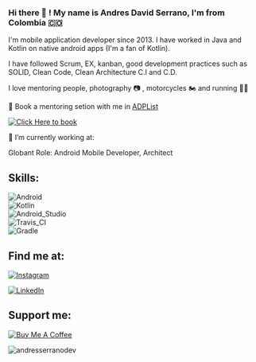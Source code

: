 ### Hi there 👋 ! My name is Andres David Serrano, I'm from Colombia 🇨🇴

I'm mobile application developer since 2013. I have worked in Java and Kotlin on native android apps (I'm a fan of Kotlin). 

I have followed Scrum, EX, kanban,  good development practices such as SOLID, Clean Code, Clean Architecture C.I and C.D.

I love mentoring people, photography 📷 , motorcycles 🏍️ and running 🏃‍♂️

📆  Book a mentoring setion with me in [ADPList](https://adplist.org/mentors/andres-david-serrano)

[![Click Here to book](https://img.shields.io/badge/Click_Here_to_book-0095D5?style=for-the-badge&logo=Google+Calendar&logoColor=white&labelColor=101010)](https://adplist.org/mentors/andres-david-serrano)

🔭  I’m currently working at:

Globant
Role: Android Mobile Developer, Architect
 
## Skills:
![Android](https://img.shields.io/badge/Android-3DDC83?style=for-the-badge&logo=android&logoColor=white&labelColor=101010)</br>
![Kotlin](https://img.shields.io/badge/Kotlin-0095D5?style=for-the-badge&logo=kotlin&logoColor=white&labelColor=101010)</br>
![Android_Studio](https://img.shields.io/badge/Android_Studio-4285F4?style=for-the-badge&logo=android-studio&logoColor=white&labelColor=101010)</br>
![Travis_CI](https://img.shields.io/badge/Travis_CI-3EAAAF?style=for-the-badge&logo=Travis+CI&logoColor=white&labelColor=101010)</br>
![Gradle](https://img.shields.io/badge/Gradle-02303A?style=for-the-badge&logo=Gradle&logoColor=white&labelColor=101010)</br>


## Find me at:

[![Instagram](https://img.shields.io/badge/@andres.serrano.dev-B302BC?style=for-the-badge&logo=instagram&logoColor=white&labelColor=101010)](https://www.instagram.com/andres.david.sv/)

[![LinkedIn](https://img.shields.io/badge/Andres_Serrano-0095D5?style=for-the-badge&logo=linkedin&logoColor=white&labelColor=101010)](https://www.linkedin.com/in/andres-david-serrano-vivas-7b01059b/)


## Support me: 

[![Buy Me A Coffee](https://img.shields.io/badge/Buy_Me_A_Coffee-222222?style=for-the-badge&logo=Buy+Me+A+Coffee&logoColor=FFDD00&labelColor=101010)](https://www.buymeacoffee.com/andres.dev)




<img src="https://komarev.com/ghpvc/?username=andresserranodev&label=Profile%20views&color=0e75b6&style=flat" alt="andresserranodev"/> 


